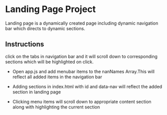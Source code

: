 # Landing Page Project

Landing page is a dynamically created page including dynamic navigation bar which directs to dynamic sections.


## Instructions ##

click on the tabs in navigation bar and it will scroll down to corresponding sections which will be highlighted on click.

- Open app.js and add menubar items to the nanNames Array.This will reflect all added items in the navigation bar

- Adding sections in index.html with id and data-nav will reflect the added section in landing page

- Clicking menu items will scroll down to appropriate content section along with highlighting the current section 

